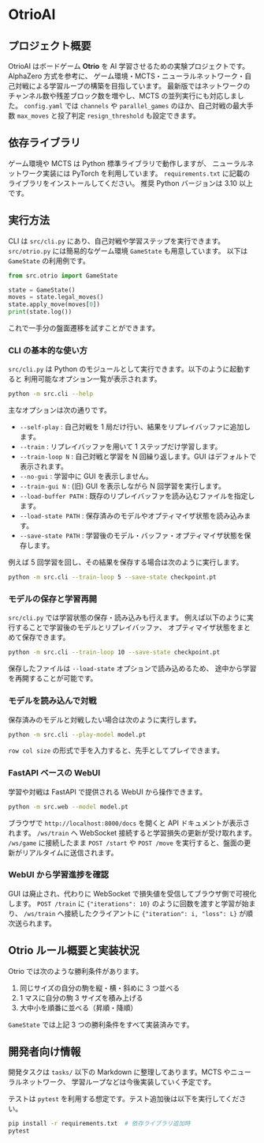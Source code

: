 # OtrioAI

## プロジェクト概要
OtrioAI はボードゲーム **Otrio** を AI 学習させるための実験プロジェクトです。AlphaZero 方式を参考に、
ゲーム環境・MCTS・ニューラルネットワーク・自己対戦による学習ループの構築を目指しています。
最新版ではネットワークのチャンネル数や残差ブロック数を増やし、MCTS の並列実行にも対応しました。
`config.yaml` では `channels` や `parallel_games` のほか、自己対戦の最大手数 `max_moves` と投了判定 `resign_threshold` も設定できます。

## 依存ライブラリ
ゲーム環境や MCTS は Python 標準ライブラリで動作しますが、
ニューラルネットワーク実装には PyTorch を利用しています。
`requirements.txt` に記載のライブラリをインストールしてください。
推奨 Python バージョンは 3.10 以上です。

## 実行方法
CLI は `src/cli.py` にあり、自己対戦や学習ステップを実行できます。`src/otrio.py` には簡易的なゲーム環境 `GameState` も用意しています。
以下は `GameState` の利用例です。

```python
from src.otrio import GameState

state = GameState()
moves = state.legal_moves()
state.apply_move(moves[0])
print(state.log())
```

これで一手分の盤面遷移を試すことができます。

### CLI の基本的な使い方

`src/cli.py` は Python のモジュールとして実行できます。以下のように起動すると
利用可能なオプション一覧が表示されます。

```bash
python -m src.cli --help
```

主なオプションは次の通りです。

- `--self-play` : 自己対戦を 1 局だけ行い、結果をリプレイバッファに追加します。
- `--train` : リプレイバッファを用いて 1 ステップだけ学習します。
- `--train-loop N` : 自己対戦と学習を N 回繰り返します。GUI はデフォルトで表示されます。
- `--no-gui` : 学習中に GUI を表示しません。
- `--train-gui N` : (旧) GUI を表示しながら N 回学習を実行します。
- `--load-buffer PATH` : 既存のリプレイバッファを読み込むファイルを指定します。
- `--load-state PATH` : 保存済みのモデルやオプティマイザ状態を読み込みます。
- `--save-state PATH` : 学習後のモデル・バッファ・オプティマイザ状態を保存します。

例えば 5 回学習を回し、その結果を保存する場合は次のように実行します。

```bash
python -m src.cli --train-loop 5 --save-state checkpoint.pt
```

### モデルの保存と学習再開

`src/cli.py` では学習状態の保存・読み込みも行えます。
例えば以下のように実行することで学習後のモデルとリプレイバッファ、
オプティマイザ状態をまとめて保存できます。

```bash
python -m src.cli --train-loop 10 --save-state checkpoint.pt
```

保存したファイルは `--load-state` オプションで読み込めるため、
途中から学習を再開することが可能です。

### モデルを読み込んで対戦

保存済みのモデルと対戦したい場合は次のように実行します。

```bash
python -m src.cli --play-model model.pt
```

`row col size` の形式で手を入力すると、先手としてプレイできます。

### FastAPI ベースの WebUI

学習や対戦は FastAPI で提供される WebUI から操作できます。

```bash
python -m src.web --model model.pt
```

ブラウザで `http://localhost:8000/docs` を開くと API ドキュメントが表示されます。
`/ws/train` へ WebSocket 接続すると学習損失の更新が受け取れます。
`/ws/game` に接続したまま `POST /start` や `POST /move` を実行すると、盤面の更新がリアルタイムに送信されます。

### WebUI から学習進捗を確認

GUI は廃止され、代わりに WebSocket で損失値を受信してブラウザ側で可視化します。
`POST /train` に `{"iterations": 10}` のように回数を渡すと学習が始まり、
`/ws/train` へ接続したクライアントに `{"iteration": i, "loss": L}` が順次送られます。

## Otrio ルール概要と実装状況
Otrio では次のような勝利条件があります。

1. 同じサイズの自分の駒を縦・横・斜めに 3 つ並べる
2. 1 マスに自分の駒 3 サイズを積み上げる
3. 大中小を順番に並べる（昇順・降順）

`GameState` では上記 3 つの勝利条件をすべて実装済みです。

## 開発者向け情報
開発タスクは `tasks/` 以下の Markdown に整理してあります。MCTS やニューラルネットワーク、
学習ループなどは今後実装していく予定です。

テストは `pytest` を利用する想定です。テスト追加後は以下を実行してください。

```bash
pip install -r requirements.txt  # 依存ライブラリ追加時
pytest
```
